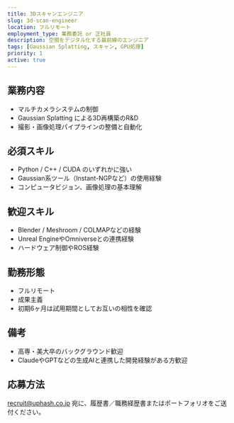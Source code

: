 ```yaml
---
title: 3Dスキャンエンジニア
slug: 3d-scan-engineer
location: フルリモート
employment_type: 業務委託 or 正社員
description: 空間をデジタル化する最前線のエンジニア
tags: [Gaussian Splatting, スキャン, GPU処理]
priority: 1
active: true
---
```


## 業務内容
- マルチカメラシステムの制御
- Gaussian Splatting による3D再構築のR&D
- 撮影・画像処理パイプラインの整備と自動化

## 必須スキル
- Python / C++ / CUDA のいずれかに強い
- Gaussian系ツール（Instant-NGPなど）の使用経験
- コンピュータビジョン、画像処理の基本理解

## 歓迎スキル
- Blender / Meshroom / COLMAPなどの経験
- Unreal EngineやOmniverseとの連携経験
- ハードウェア制御やROS経験

## 勤務形態
- フルリモート
- 成果主義
- 初期6ヶ月は試用期間としてお互いの相性を確認

## 備考
- 高専・美大卒のバックグラウンド歓迎
- ClaudeやGPTなどの生成AIと連携した開発経験がある方歓迎

## 応募方法
recruit@uphash.co.jp 宛に、履歴書／職務経歴書またはポートフォリオをご送付ください。